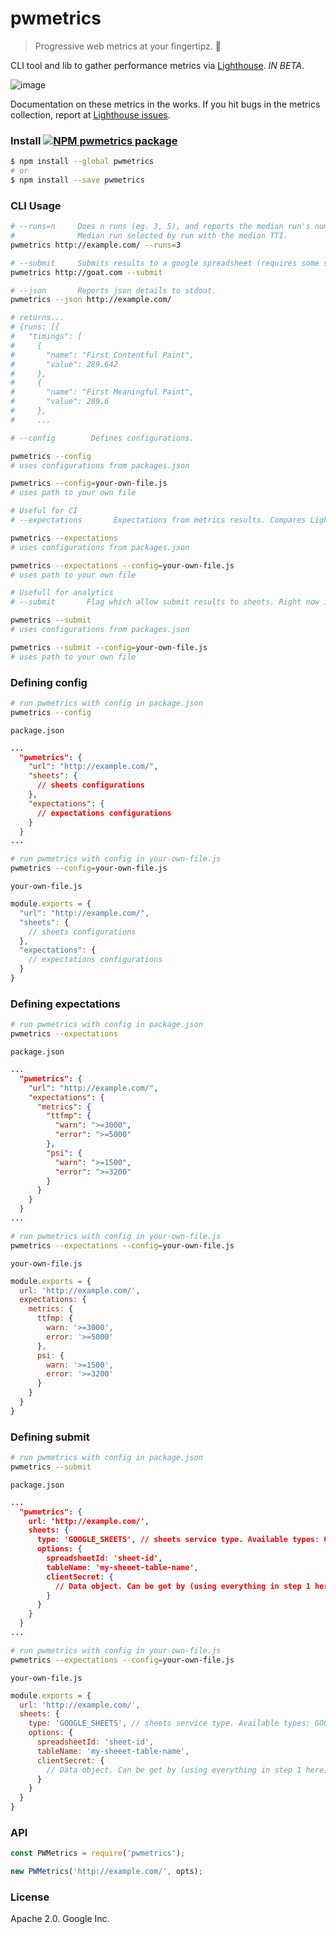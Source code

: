 

# pwmetrics

> Progressive web metrics at your fingertipz. 💅

CLI tool and lib to gather performance metrics via [Lighthouse](https://github.com/GoogleChrome/lighthouse/). _IN BETA_.

![image](https://cloud.githubusercontent.com/assets/39191/19417867/7aead922-93af-11e6-88ec-917dad6e89d2.png)

 Documentation on these metrics in the works. If you hit bugs in the metrics collection, report at [Lighthouse issues](https://github.com/GoogleChrome/lighthouse/issues).

### Install [![NPM pwmetrics package](https://img.shields.io/npm/v/pwmetrics.svg)](https://npmjs.org/package/pwmetrics)
```sh
$ npm install --global pwmetrics
# or
$ npm install --save pwmetrics
```


### CLI Usage

```sh
# --runs=n     Does n runs (eg. 3, 5), and reports the median run's numbers.
#              Median run selected by run with the median TTI.
pwmetrics http://example.com/ --runs=3

# --submit     Submits results to a google spreadsheet (requires some setup)
pwmetrics http://goat.com --submit

# --json       Reports json details to stdout.
pwmetrics --json http://example.com/

# returns...
# {runs: [{
#   "timings": [
#     {
#       "name": "First Contentful Paint",
#       "value": 289.642
#     },
#     {
#       "name": "First Meaningful Paint",
#       "value": 289.6
#     },
#     ...

# --config        Defines configurations.

pwmetrics --config
# uses configurations from packages.json

pwmetrics --config=your-own-file.js
# uses path to your own file

# Useful for CI
# --expectations       Expectations from metrics results. Compares Lighthouse metrics with set expectations. Requires config.

pwmetrics --expectations
# uses configurations from packages.json

pwmetrics --expectations --config=your-own-file.js
# uses path to your own file

# Usefull for analytics
# --submit       Flag which allow submit results to sheets. Right now it's just [Google Sheets](https://www.google.com/sheets/about/).

pwmetrics --submit
# uses configurations from packages.json

pwmetrics --submit --config=your-own-file.js
# uses path to your own file

```

### Defining config

```sh
# run pwmetrics with config in package.json
pwmetrics --config
```

`package.json`
```json
...
  "pwmetrics": {
    "url": "http://example.com/",
    "sheets": {
      // sheets configurations
    },
    "expectations": {
      // expectations configurations
    }
  }
...
```

```sh
# run pwmetrics with config in your-own-file.js
pwmetrics --config=your-own-file.js
```

`your-own-file.js`

```js
module.exports = {
  "url": "http://example.com/",
  "sheets": {
    // sheets configurations
  },
  "expectations": {
    // expectations configurations
  }
}
```

### Defining expectations

```sh
# run pwmetrics with config in package.json
pwmetrics --expectations
```

`package.json`
```json
...
  "pwmetrics": {
    "url": "http://example.com/",
    "expectations": {
      "metrics": {
        "ttfmp": {
          "warn": ">=3000",
          "error": ">=5000"
        },
        "psi": {
          "warn": ">=1500",
          "error": ">=3200"
        }
      }
    }
  }
...
```


```sh
# run pwmetrics with config in your-own-file.js
pwmetrics --expectations --config=your-own-file.js
```

`your-own-file.js`
```js
module.exports = {
  url: 'http://example.com/',
  expectations: {
    metrics: {
      ttfmp: {
        warn: '>=3000',
        error: '>=5000'
      },
      psi: {
        warn: '>=1500',
        error: '>=3200'
      }
    }
  }
}

```

### Defining submit

```sh
# run pwmetrics with config in package.json
pwmetrics --submit
```

`package.json`
```json
...
  "pwmetrics": {
    url: 'http://example.com/',
    sheets: {
      type: 'GOOGLE_SHEETS', // sheets service type. Available types: GOOGLE_SHEETS
      options: {
        spreadsheetId: 'sheet-id',
        tableName: 'my-sheeet-table-name',
        clientSecret: {
          // Data object. Can be get by (using everything in step 1 here)[https://developers.google.com/sheets/api/quickstart/nodejs#step_1_turn_on_the_api_name]  
        }
      }
    }
  }
...
```


```sh
# run pwmetrics with config in your-own-file.js
pwmetrics --expectations --config=your-own-file.js
```

`your-own-file.js`
```js
module.exports = {
  url: 'http://example.com/',
  sheets: {
    type: 'GOOGLE_SHEETS', // sheets service type. Available types: GOOGLE_SHEETS
    options: {
      spreadsheetId: 'sheet-id',
      tableName: 'my-sheeet-table-name',
      clientSecret: {
        // Data object. Can be get by (using everything in step 1 here)[https://developers.google.com/sheets/api/quickstart/nodejs#step_1_turn_on_the_api_name]  
      }
    }
  }
}

```


### API

```js
const PWMetrics = require('pwmetrics');

new PWMetrics('http://example.com/', opts);
```


### License

Apache 2.0. Google Inc.
